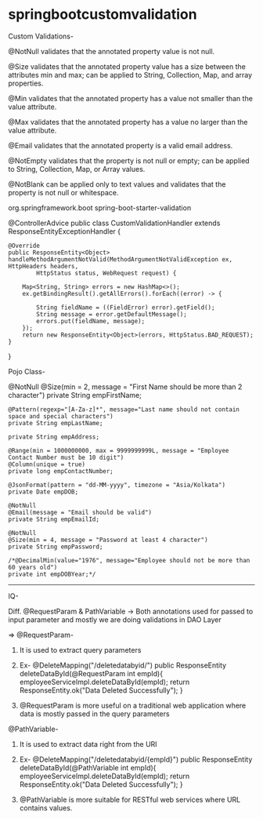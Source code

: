 # springbootcustomvalidation

Custom Validations-

@NotNull validates that the annotated property value is not null.

@Size validates that the annotated property value has a size between the attributes min and max;
 can be applied to String, Collection, Map, and array properties.
 
@Min validates that the annotated property has a value not smaller than the value attribute.

@Max validates that the annotated property has a value no larger than the value attribute.

@Email validates that the annotated property is a valid email address.

@NotEmpty validates that the property is not null or empty; can be applied to String,
 Collection, Map, or Array values.
 
@NotBlank can be applied only to text values and validates that the property is not null or whitespace.


<dependency> 
    <groupId>org.springframework.boot</groupId> 
    <artifactId>spring-boot-starter-validation</artifactId> 
</dependency>



@ControllerAdvice
public class CustomValidationHandler extends ResponseEntityExceptionHandler {

	@Override
	public ResponseEntity<Object> handleMethodArgumentNotValid(MethodArgumentNotValidException ex, HttpHeaders headers,
			HttpStatus status, WebRequest request) {

		Map<String, String> errors = new HashMap<>();
		ex.getBindingResult().getAllErrors().forEach((error) -> {

			String fieldName = ((FieldError) error).getField();
			String message = error.getDefaultMessage();
			errors.put(fieldName, message);
		});
		return new ResponseEntity<Object>(errors, HttpStatus.BAD_REQUEST);
	}
}



Pojo Class-

@NotNull
    @Size(min = 2, message = "First Name should be more than 2 character")
    private String empFirstName;

    @Pattern(regexp="[A-Za-z]*", message="Last name should not contain space and special characters")
    private String empLastName;

    private String empAddress;
	
	@Range(min = 1000000000, max = 9999999999L, message = "Employee Contact Number must be 10 digit")
    @Column(unique = true)
    private long empContactNumber;

    @JsonFormat(pattern = "dd-MM-yyyy", timezone = "Asia/Kolkata")
    private Date empDOB;

    @NotNull
    @Email(message = "Email should be valid")
    private String empEmailId;

    @NotNull
    @Size(min = 4, message = "Password at least 4 character")
    private String empPassword;

    /*@DecimalMin(value="1976", message="Employee should not be more than 60 years old")
    private int empDOBYear;*/

-----------------------------------------------------------------------------------------------------------------------------------------------------------


IQ-

Diff. @RequestParam & PathVariable
-> Both annotations used for passed to input parameter and mostly we are doing validations in DAO Layer

=> @RequestParam-                           
 1. It is used to extract query parameters     
 2. Ex-
 @DeleteMapping("/deletedatabyid/")
    public ResponseEntity<String> deleteDataById(@RequestParam int empId){
        employeeServiceImpl.deleteDataById(empId);
        return ResponseEntity.ok("Data Deleted Successfully");
    }

 3. @RequestParam is more useful on a traditional web application where data is mostly 
     passed in the query parameters
 
 
 
 @PathVariable-
 1. It is used to extract data right from the URI
 2. Ex-
 @DeleteMapping("/deletedatabyid/{empId}")
    public ResponseEntity<String> deleteDataById(@PathVariable int empId){
        employeeServiceImpl.deleteDataById(empId);
        return ResponseEntity.ok("Data Deleted Successfully");
    }
 
 3. @PathVariable is more suitable for RESTful web services where URL contains values.